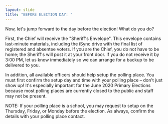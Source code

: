 ```yaml
---
layout: slide
title: "BEFORE ELECTION DAY: "
---
```


Now, let&#39;s jump forward to the day before the election! What do you do?

First, the Chief will receive the &quot;Sheriff&#39;s Envelope&quot;. This envelope contains last-minute materials, including the iSync drive with the final list of registered and absentee voters. If you are the Chief, you do not have to be home; the Sheriff&#39;s will post it at your front door. If you do not receive it by 3:00 PM, let us know immediately so we can arrange for a backup to be delivered to you.

In addition, all available officers should help setup the polling place. You must first confirm the setup day and time with your polling place – don&#39;t just show up! It&#39;s especially important for the June 2020 Primary Elections because most polling places are currently closed to the public and staff may not be present.

NOTE: If your polling place is a school, you may request to setup on the Thursday, Friday, or Monday before the election. As always, confirm the details with your polling place contact.